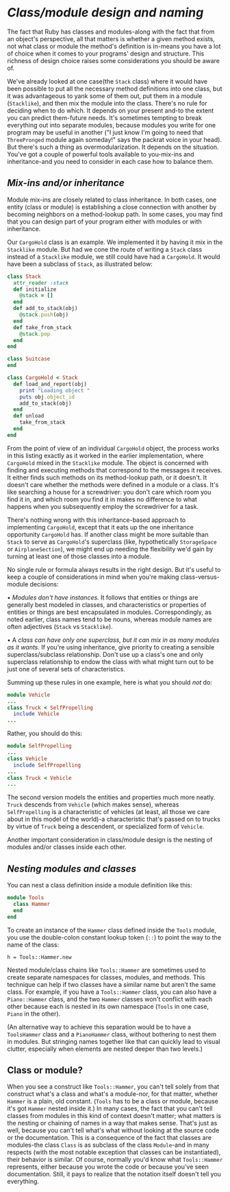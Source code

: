 # *Class/module design and naming* #
The fact that Ruby has classes and modules-along with the fact that from an object's perspective, all that matters is whether a given method exists, not what class or module the method's definition is in-means you have a lot of choice when it comes to your programs' design and structure. This richness of design choice raises some considerations you should be aware of.

  We've already looked at one case(the `Stack` class) where it would have been possible to put all the
necessary method definitions into one class, but it was advantageous to yank some of them out, put them in a module (`Stacklike`), and then mix the module into the class. There's no rule for deciding when to do which. It depends on your present and-to the extent you can predict them-future needs. It's sometimes tempting to break everything out into separate modules, because modules you write for one program may be useful in another ("I just know I'm going to need that `ThreePronged` module again someday!" says the packrat voice in your head). But there's such a thing as overmodularization. It depends on the situation. You've got a couple of powerful tools available to you-mix-ins and inheritance-and you need to consider in each case how to balance them.

## *Mix-ins and/or inheritance* ##
Module mix-ins are closely related to class inheritance. In both cases, one entity (class or module) is establishing a close connection with another by becoming neighbors on a method-lookup path. In some cases, you may find that you can design part of your program either with modules or with inheritance.


  Our  `CargoHold` class is an example. We implemented it by having it mix in the `Stacklike` module. But
had we cone the route of writing a `Stack` class instead of a `Stacklike` module, we still could have had a `CargoHold`. It would have been a subclass of `Stack`, as illustrated below:

```ruby
class Stack
  attr_reader :stack
  def initialize
    @stack = []
  end
  def add_to_stack(obj)
    @stack.push(obj)
  end
  def take_from_stack
    @stack.pop
  end
end

class Suitcase
end

class CargoHold < Stack
  def load_and_report(obj)
    print "Loading object "
    puts obj.object_id
    add_to_stack(obj)
  end
  def unload
    take_from_stack
  end
end
```

From the point of view of an individual `CargoHold` object, the process works in this listing exactly as it worked in the earlier implementation, where `CargoHold` mixed in the `Stacklike` module. The object is concerned with finding and executing methods that correspond to the messages it receives. It either finds such methods on its method-lookup path, or it doesn't. It doesn't care whether the methods were defined in a module or a class. It's like searching a house for a screwdriver: you don't care which room you find it in, and which room you find it in makes no difference to what happens when you subsequently employ the screwdriver for a task.

There's nothing wrong with this inheritance-based approach to implementing `CargoHold`, except that it eats up the one inheritance opportunity `CargoHold` has. If another class might be more suitable than `Stack` to serve as `CargoHold`'s superclass (like, hypothetically `StorageSpace` or `AirplaneSection`), we might end up needing the flexibility we'd gain by turning at least one of those classes into a module.

No single rule or formula always results in the right design. But it's useful to keep a couple of considerations in mind when you're making class-versus-module decisions:

  • *Modules don't have instances.* It follows that entities or things are generally best modeled in classes, and characteristics or properties of entities or things are best encapsulated in modules. Correspondingly, as noted earlier, class names tend to be nouns, whereas module names are often adjectives (`Stack` vs `Stacklike`).

  • A *class can have only one superclass, but it can mix in as many modules as it wants.* If you're using inheritance, give priority to creating a sensible superclass/subclass relationship. Don't use up a class's one and only superclass relationship to endow the class with what might turn out to be just one of several sets of characteristics.

Summing up these rules in one example, here is what you should *not* do:

```ruby
module Vehicle
...
class Truck < SelfPropelling
  include Vehicle
...
```

Rather, you should do this:
```ruby
module SelfPropelling
...
class Vehicle
  include SelfPropelling
...
class Truck < Vehicle
...
```
The second version models the entities and properties much more neatly. `Truck` descends from `Vehicle` (which makes sense), whereas `SelfPropelling` is a characteristic of vehicles (at least, all those we care about in this model of the world)-a characteristic that's passed on to trucks by virtue of `Truck` being a descendent, or specialized form of `Vehicle`.

Another important consideration in class/module design is the nesting of modules and/or classes inside each other.

## *Nesting modules and classes* ##
You can nest a class definition inside a module definition like this:

```ruby
module Tools
  class Hammer
  end
end
```

To create an instance of the `Hammer` class defined inside the `Tools` module, you use the double-colon constant lookup token (`::`) to point the way to the name of the class:

`h = Tools::Hammer.new`

Nested module/class chains like `Tools::Hammer` are sometimes used to create separate namespaces for classes, modules, and methods. This technique can help if two classes have a similar name but aren't the same class. For example, if you have a `Tools::Hammer` class, you can also have a `Piano::Hammer` class, and the two `Hammer` classes won't conflict with each other because each is nested in its own namespace (`Tools` in one case, `Piano` in the other).

(An alternative way to achieve this separation would be to have a  `ToolsHammer` class and a `PianoHammer` class, without bothering to nest them in modules. But stringing names together like that can quickly lead to visual clutter, especially when elements are nested deeper than two levels.)

## **Class or module?** ##
When you see a construct like `Tools::Hammer`, you can't tell solely from that construct what's a class and what's a module-nor, for that matter, whether `Hammer` is a plain, old constant. (`Tools` has to be a class or module, because it's got `Hammer` nested inside it.) In many cases, the fact that you can't tell classes from modules in this kind of context doesn't matter; what matters is the nesting or chaining of names in a way that makes sense. That's just as well, because you can't tell what's what without looking at the source code or the documentation. This is a consequence of the fact that classes are modules-the class `Class` is as subclass of the class `Module`-and in many respects (with the most notable exception that classes can be instantiated), their behavior is similar. Of course, normally you'd know what `Tools::Hammer` represents, either because you wrote the code or because you've seen documentation. Still, it pays to realize that the notation itself doesn't tell you everything.
